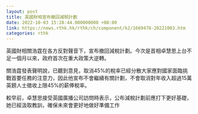```yaml
---
layout: post
title: 英國財相宣布撤回減稅計劃
date: 2022-10-03 15:28:44.000000000 +08:00
link: https://news.rthk.hk/rthk/ch/component/k2/1669478-20221003.htm
categories: rthk
---
```


英國財相關浩霆在各方反對聲音下，宣布撤回減稅計劃。今次是首相卓慧思上台不足一個月以來，政府首次在重大政策大逆轉。

關浩霆發表聲明說，已聽到意見，取消45%的稅率已經分散大家應對國家面臨挑戰首要任務的注意力，因此他宣布不會繼續有關計劃，不會取消對年收入超過15萬英鎊人士徵收上限45%的薪俸稅率。

較早前，卓慧思接受英國廣播公司訪問時表示，公布減稅計劃前應打下更好基礎，她已經汲取教訓，確保未來會更好地做好準備工作
